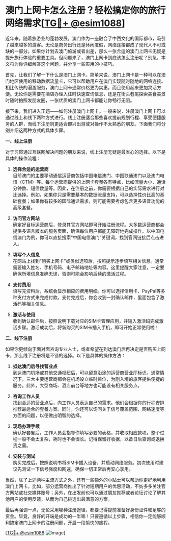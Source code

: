 # 澳门上网卡怎么注册？轻松搞定你的旅行网络需求[[TG💪+ @esim1088](https://t.me/s/esim1088)]

近年来，随着旅游业的蓬勃发展，澳门作为一座融合了中西文化的国际都市，吸引了越来越多的游客。无论是商务出行还是休闲度假，网络连接都成了现代人不可或缺的一部分。如果你计划去澳门旅游或者出差，那么一张合适的澳门上网卡无疑是提升旅行体验的重要工具。但问题来了，澳门上网卡到底该怎么注册呢？别急，本文将为你详细解答这个问题，并分享一些实用的小技巧。

首先，让我们了解一下什么是澳门上网卡。简单来说，澳门上网卡是一种可以在澳门地区使用的移动数据流量卡，它可以帮助用户在澳门实现随时随地的网络连接。相比传统的漫游服务，澳门上网卡通常价格更为实惠，而且使用起来更加灵活方便。无论你是需要在酒店办理入住时快速查询信息，还是在街头巷尾探索美食美景时随时拍照发朋友圈，一张优质的澳门上网卡都能让你畅行无阻。

接下来，我们进入正题——如何注册澳门上网卡。一般来说，注册澳门上网卡可以通过线上和线下两种方式进行。线上注册适合那些喜欢提前规划行程、享受便捷服务的人群，而线下注册则更适合即兴出游或对操作不太熟悉的朋友。下面我们将分别介绍这两种方式的具体步骤。

**一、线上注册**

对于习惯通过互联网解决问题的朋友来说，线上注册无疑是最省心的选择。以下是具体的操作流程：

1. **选择合适的运营商**  
   目前澳门的主要移动通信运营商包括中国电信澳门、中国联通澳门以及澳门电讯（CTM）等。每个运营商提供的上网卡套餐各有特点，比如流量大小、通话分钟数、短信数量等。因此，在注册之前，你需要根据自己的实际需求进行对比选择。例如，如果你只是需要基本的数据流量支持，可以选择性价比高的基础套餐；如果你有较多的国际通话需求，则可能需要考虑包含更多语音功能的高级套餐。

2. **访问官方网站**  
   确定好目标运营商后，登录其官方网站即可开始注册流程。大多数运营商都会提供多语言版本的服务页面，确保每位用户都能无障碍地完成操作。以中国电信澳门为例，你可以直接搜索“中国电信澳门”关键词，找到官网链接后点击进入。

3. **填写个人信息**  
   在网站上找到“购买上网卡”或类似选项后，按照提示逐步填写相关信息。通常需要输入姓名、手机号码、电子邮箱地址等内容。这里提醒大家注意，一定要确保所填信息准确无误，否则可能会影响后续的激活过程。

4. **支付费用**  
   填写完资料后，系统会显示相应的费用明细。你可以选择信用卡、PayPal等多种支付方式来完成付款。支付完成后，你会收到一封确认邮件，里面包含了激活码等相关信息。

5. **激活与使用**  
   收到确认邮件后，按照说明下载对应的SIM卡管理应用，并输入激活码完成激活步骤。激活成功后，将新购买的SIM卡插入手机，即可开始正常使用啦！

**二、线下注册**

如果你更倾向于面对面咨询专业人士，或者希望在到达澳门后再决定是否购买上网卡，那么线下注册将是不错的选择。以下是具体的操作方法：

1. **抵达澳门后寻找营业点**  
   到达澳门机场或其他交通枢纽后，可以留意沿途的运营商营业厅标识。通常情况下，三大主要运营商都会在机场设立临时摊位，为刚入境的旅客提供便捷的服务。此外，大型商场、酒店前台等地方也可能设有相关服务点。

2. **咨询工作人员**  
   找到合适的营业点后，向工作人员表达自己的需求。他们会根据你的行程安排推荐最适合的套餐方案。同时，你还可以询问关于信号覆盖范围、网络速度等方面的问题，以便做出明智的选择。

3. **现场办理手续**  
   确认好套餐后，工作人员会指导你填写必要的表格，并收取相应款项。整个过程一般不会太复杂，耗时也不会很长。记得保留好收据，以备日后查询或退换货之需。

4. **安装与测试**  
   购买完成后，按照说明书将SIM卡插入设备，并启动网络服务。初次使用时建议先测试一下信号强度和网速，确保一切正常后再安心享用。

当然，除了上述两种主流方式之外，还有一些额外的小贴士可以帮助你更好地利用澳门上网卡。比如，部分运营商推出了针对短期用户的优惠活动，不妨多多关注官方网站或社交媒体账号；另外，在出发前也可以通过朋友推荐或者论坛讨论了解其他用户的使用反馈，从而为自己挑选出最满意的方案。

最后再强调一点，无论采用哪种注册途径，都要记得提前准备好身份证件和足够的资金。毕竟，良好的开端是成功的一半嘛！只要遵循以上步骤，相信你一定能够顺利搞定澳门上网卡的注册问题，开启一段愉快的旅程。

[[TG💪+ @esim1088](https://t.me/s/esim1088) ![Image](https://i.postimg.cc/4NQfJmqS/Snipaste-2025-05-13-00-14-12.png)]